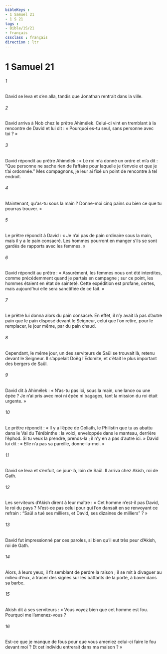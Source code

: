 ```yaml
---
bibleKeys : 
- 1 Samuel 21
- 1 S 21
tags : 
- Bible/1S/21
- français
cssclass : français
direction : ltr
---
```


# 1 Samuel 21

###### 1
David se leva et s’en alla, tandis que Jonathan rentrait dans la ville.
###### 2
David arriva à Nob chez le prêtre Ahimélek. Celui-ci vint en tremblant à la rencontre de David et lui dit : « Pourquoi es-tu seul, sans personne avec toi ? »
###### 3
David répondit au prêtre Ahimélek : « Le roi m’a donné un ordre et m’a dit : “Que personne ne sache rien de l’affaire pour laquelle je t’envoie et que je t’ai ordonnée.” Mes compagnons, je leur ai fixé un point de rencontre à tel endroit.
###### 4
Maintenant, qu’as-tu sous la main ? Donne-moi cinq pains ou bien ce que tu pourras trouver. »
###### 5
Le prêtre répondit à David : « Je n’ai pas de pain ordinaire sous la main, mais il y a le pain consacré. Les hommes pourront en manger s’ils se sont gardés de rapports avec les femmes. »
###### 6
David répondit au prêtre : « Assurément, les femmes nous ont été interdites, comme précédemment quand je partais en campagne ; sur ce point, les hommes étaient en état de sainteté. Cette expédition est profane, certes, mais aujourd’hui elle sera sanctifiée de ce fait. »
###### 7
Le prêtre lui donna alors du pain consacré. En effet, il n’y avait là pas d’autre pain que le pain disposé devant le Seigneur, celui que l’on retire, pour le remplacer, le jour même, par du pain chaud.
###### 8
Cependant, le même jour, un des serviteurs de Saül se trouvait là, retenu devant le Seigneur. Il s’appelait Doëg l’Édomite, et c’était le plus important des bergers de Saül.
###### 9
David dit à Ahimélek : « N’as-tu pas ici, sous la main, une lance ou une épée ? Je n’ai pris avec moi ni épée ni bagages, tant la mission du roi était urgente. »
###### 10
Le prêtre répondit : « Il y a l’épée de Goliath, le Philistin que tu as abattu dans le Val du Térébinthe : la voici, enveloppée dans le manteau, derrière l’éphod. Si tu veux la prendre, prends-la ; il n’y en a pas d’autre ici. » David lui dit : « Elle n’a pas sa pareille, donne-la-moi. »
###### 11
David se leva et s’enfuit, ce jour-là, loin de Saül. Il arriva chez Akish, roi de Gath.
###### 12
Les serviteurs d’Akish dirent à leur maître : « Cet homme n’est-il pas David, le roi du pays ? N’est-ce pas celui pour qui l’on dansait en se renvoyant ce refrain :
“Saül a tué ses milliers,
et David, ses dizaines de milliers” ? »
###### 13
David fut impressionné par ces paroles, si bien qu’il eut très peur d’Akish, roi de Gath.
###### 14
Alors, à leurs yeux, il fit semblant de perdre la raison ; il se mit à divaguer au milieu d’eux, à tracer des signes sur les battants de la porte, à baver dans sa barbe.
###### 15
Akish dit à ses serviteurs : « Vous voyez bien que cet homme est fou. Pourquoi me l’amenez-vous ?
###### 16
Est-ce que je manque de fous pour que vous ameniez celui-ci faire le fou devant moi ? Et cet individu entrerait dans ma maison ? »
